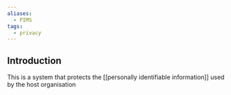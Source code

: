 ```yaml
---
aliases:
  - PIMS
tags:
  - privacy
---
```

## Introduction
This is a system that protects the [[personally identifiable information]] used by the host organisation

